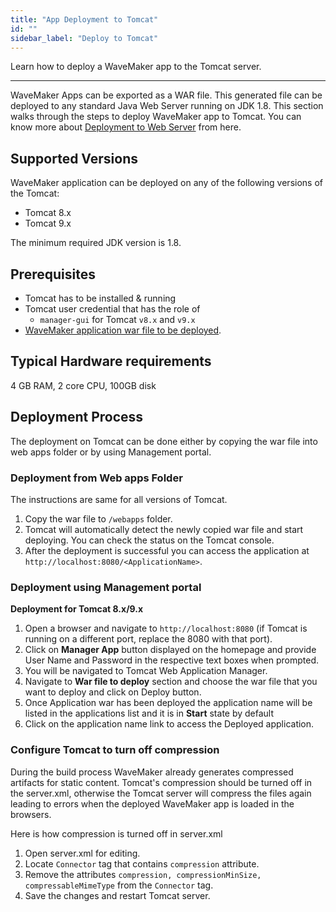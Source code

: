 ```yaml
---
title: "App Deployment to Tomcat"
id: ""
sidebar_label: "Deploy to Tomcat"
---
```

Learn how to deploy a WaveMaker app to the Tomcat server. 

---
WaveMaker Apps can be exported as a WAR file. This generated file can be deployed to any standard Java Web Server running on JDK 1.8. This section walks through the steps to deploy WaveMaker app to Tomcat. You can know more about [Deployment to Web Server](/learn/app-development/deployment/deployment-web-server/) from here.

## Supported Versions

WaveMaker application can be deployed on any of the following versions of the Tomcat:

- Tomcat 8.x
- Tomcat 9.x

The minimum required JDK version is 1.8.

## Prerequisites

- Tomcat has to be installed & running
- Tomcat user credential that has the role of
    - `manager-gui` for Tomcat `v8.x` and `v9.x`
- [WaveMaker application war file to be deployed](/learn/app-development/deployment/deployment-web-server/#generate-a-war-file).

## Typical Hardware requirements
4 GB RAM, 2 core CPU, 100GB disk

## Deployment Process

The deployment on Tomcat can be done either by copying the war file into web apps folder or by using Management portal.

### Deployment from Web apps Folder

The instructions are same for all versions of Tomcat.

1. Copy the war file to `/webapps` folder.
2. Tomcat will automatically detect the newly copied war file and start deploying. You can check the status on the Tomcat console.
3. After the deployment is successful you can access the application at `http://localhost:8080/<ApplicationName>`.

### Deployment using Management portal

**Deployment for Tomcat 8.x/9.x**

1. Open a browser and navigate to `http://localhost:8080` (if Tomcat is running on a different port, replace the 8080 with that port).
2. Click on **Manager App** button displayed on the homepage and provide User Name and Password in the respective text boxes when prompted.
3. You will be navigated to Tomcat Web Application Manager.
4. Navigate to **War file to deploy** section and choose the war file that you want to deploy and click on Deploy button.
5. Once Application war has been deployed the application name will be listed in the applications list and it is in **Start** state by default
6. Click on the application name link to access the Deployed application.

### Configure Tomcat to turn off compression

During the build process WaveMaker already generates compressed artifacts for static content. Tomcat's compression should be turned off in the server.xml, otherwise the Tomcat server will compress the files again leading to errors when the deployed WaveMaker app is loaded in the browsers. 

Here is how compression is turned off in server.xml

1. Open server.xml for editing.
2. Locate ```Connector``` tag that contains ```compression``` attribute.
3. Remove the attributes ```compression, compressionMinSize, compressableMimeType``` from the ```Connector``` tag.
4. Save the changes and restart Tomcat server.
